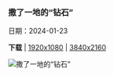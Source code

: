 ### 撒了一地的“钻石”

日期：2024-01-23

**下载**  |  [1920x1080](https://cn.bing.com/th?id=OHR.IcelandBeach_ZH-CN1632329693_1920x1080.jpg)  |  [3840x2160](https://cn.bing.com/th?id=OHR.IcelandBeach_ZH-CN1632329693_UHD.jpg)

![撒了一地的“钻石”](https://cn.bing.com/th?id=OHR.IcelandBeach_ZH-CN1632329693_1920x1080.jpg "钻石冰沙滩，冰岛 (© Rachid Dahnoun/Tandem Stills + Motion)")

